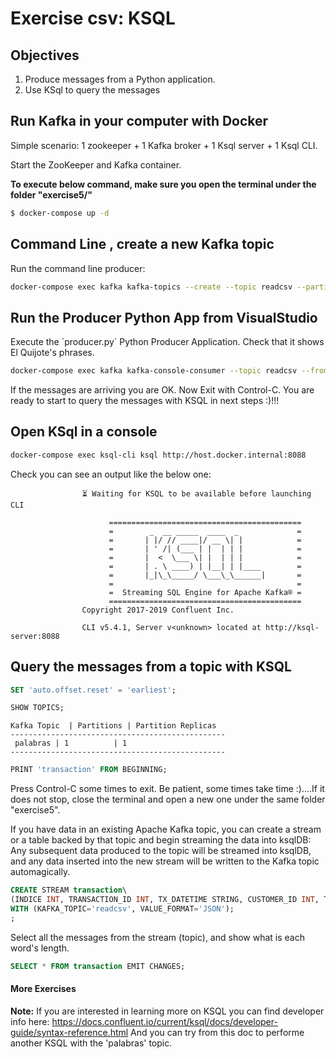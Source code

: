 # Exercise csv: KSQL

## Objectives

1) Produce messages from a Python application.
2) Use KSql to query the messages


## Run Kafka in your computer with Docker
Simple scenario: 1 zookeeper + 1 Kafka broker + 1 Ksql server + 1 Ksql CLI.

Start the ZooKeeper and Kafka container.

**To execute below command, make sure you open the terminal under the folder "exercise5/"**
```sh
$ docker-compose up -d
```

## Command Line , create a new Kafka topic

Run the command line producer:

```sh
docker-compose exec kafka kafka-topics --create --topic readcsv --partitions 1 --replication-factor 1 --if-not-exists --bootstrap-server localhost:9092
```

## Run the Producer Python App from VisualStudio
Execute the ´producer.py´ Python Producer Application. Check that it shows El Quijote's phrases.


```sh
docker-compose exec kafka kafka-console-consumer --topic readcsv --from-beginning --bootstrap-server localhost:9092
```

If the messages are arriving you are OK. Now Exit with Control-C. You are ready to start to query the messages with KSQL in next steps :)!!!

## Open KSql in a console
```sh
docker-compose exec ksql-cli ksql http://host.docker.internal:8088
````

Check you can see an output like the below one:

                    ⏳ Waiting for KSQL to be available before launching CLI
                    
                          ===========================================
                          =        _  __ _____  ____  _             =
                          =       | |/ // ____|/ __ \| |            =
                          =       | ' /| (___ | |  | | |            =
                          =       |  <  \___ \| |  | | |            =
                          =       | . \ ____) | |__| | |____        =
                          =       |_|\_\_____/ \___\_\______|       =
                          =                                         =
                          =  Streaming SQL Engine for Apache Kafka® =
                          ===========================================
                    Copyright 2017-2019 Confluent Inc.
                    
                    CLI v5.4.1, Server v<unknown> located at http://ksql-server:8088


## Query the messages from a topic with KSQL

```sql
SET 'auto.offset.reset' = 'earliest';
```
```sql
SHOW TOPICS;
```
```
Kafka Topic  | Partitions | Partition Replicas
------------------------------------------------
 palabras | 1          | 1
------------------------------------------------
```
```sql
PRINT 'transaction' FROM BEGINNING;
```

Press Control-C some times to exit. Be patient, some times take time :)....If it does not stop, close the terminal and 
open a new one under the same folder "exercise5".

If you have data in an existing Apache Kafka topic, you can create a stream or a table backed by that topic and begin 
streaming the data into ksqlDB:
Any subsequent data produced to the topic will be streamed into ksqlDB, and any data inserted into the new stream will
be written to the Kafka topic automagically.
```sql
CREATE STREAM transaction\
(INDICE INT, TRANSACTION_ID INT, TX_DATETIME STRING, CUSTOMER_ID INT, TERMINAL_ID INT, TX_AMOUNT DOUBLE, TX_TIME_SECONDS INT, TX_TIME_DAYS INT, TX_FRAUD INT, TX_FRAUD_SCENARIO INT) \
WITH (KAFKA_TOPIC='readcsv', VALUE_FORMAT='JSON');
;
```

Select all the messages from the stream (topic), and show what is each word's length.
```sql
SELECT * FROM transaction EMIT CHANGES;
```


#### More Exercises

**Note:** If you are interested in learning more on KSQL you can find developer info here: https://docs.confluent.io/current/ksql/docs/developer-guide/syntax-reference.html
And you can try from this doc to performe another KSQL with the 'palabras' topic.

